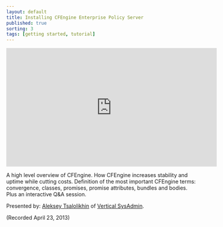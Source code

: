 ```yaml
---
layout: default
title: Installing CFEngine Enterprise Policy Server
published: true
sorting: 3
tags: [getting started, tutorial]
---
```


<iframe width="560" height="315" src="https://www.youtube.com/embed/xn-iWSj0OvE" frameborder="0" allow="accelerometer; autoplay; clipboard-write; encrypted-media; gyroscope; picture-in-picture" allowfullscreen></iframe>

A high level overview of CFEngine. How CFEngine increases stability and uptime while cutting costs. Definition of the most important CFEngine terms: convergence, classes, promises, promise attributes, bundles and bodies. Plus an interactive Q&A session.

Presented by: [Aleksey Tsalolikhin](https://www.linkedin.com/in/atsaloli) of [Vertical SysAdmin](https://www.verticalsysadmin.com/).

(Recorded April 23, 2013)
